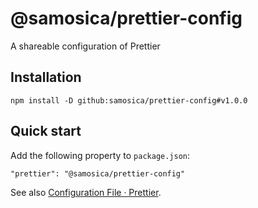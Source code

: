 # @samosica/prettier-config

A shareable configuration of Prettier

## Installation

`npm install -D github:samosica/prettier-config#v1.0.0`

## Quick start

Add the following property to `package.json`:

`"prettier": "@samosica/prettier-config"`

See also [Configuration File · Prettier](https://prettier.io/docs/en/configuration).
